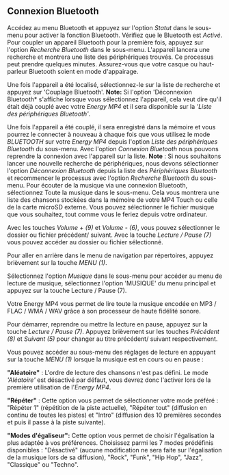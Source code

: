 ## Connexion Bluetooth

Accédez au menu Bluetooth et appuyez sur l'option *Statut* dans le sous-menu pour activer la fonction Bluetooth. Vérifiez que le Bluetooth est *Activé*.
Pour coupler un appareil Bluetooth pour la première fois, appuyez sur l'option *Recherche Bluetooth* dans le sous-menu. L'appareil lancera une recherche et montrera une liste des périphériques trouvés. Ce processus peut prendre quelques minutes. Assurez-vous que votre casque ou haut-parleur Bluetooth soient en mode d'appairage.

Une fois l'appareil a été localisé, sélectionnez-le sur la liste de recherche et appuyez sur 'Couplage Bluetooth'. 
**Note:** Si l'option 'Déconnexion Bluetooth* s'affiche lorsque vous sélectionnez l'appareil, cela veut dire qu'il était déjà couplé avec votre *Energy MP4* et il sera disponible sur la *'Liste des périphériques Bluetooth'*.

Une fois l'appareil a été couplé, il sera enregistré dans la mémoire et vous pourrez le connecter à nouveau à chaque fois que vous utilisez le mode *BLUETOOTH* sur votre *Energy MP4* depuis l'option *Liste des périphériques Bluetooth* du sous-menu. Avec l'option *Connexion Bluetooth* nous pouvons reprendre la connexion avec l'appareil sur la liste. 
**Note** : Si nous souhaitons lancer une nouvelle recherche de périphériques, nous devons sélectionner l'option *Déconnexion Bluetooth* depuis la liste des *Périphériques Bluetooth* et recommencer le processus avec l'option *Recherche Bluetooth* du sous-menu.
Pour écouter de la musique via une connexion Bluetooth, sélectionnez Toute la musique dans le sous-menu. Cela vous montrera une liste des chansons stockées dans la mémoire de votre MP4 Touch ou celle de la carte microSD externe. Vous pouvez sélectionner le fichier musique que vous souhaitez, tout comme vous le feriez depuis votre ordinateur.

Avec les touches *Volume + (9)* et *Volume - (6)*, vous pouvez sélectionner le dossier ou fichier précédent/ suivant. Avec la touche *Lecture / Pause (7)* vous pouvez accéder au dossier ou fichier sélectionné.

Pour aller en arrière dans le menu de navigation par répertoires, appuyez brièvement sur la touche *MENU (1)*.

Sélectionnez l'option *Musique* dans le sous-menu pour accéder au menu de lecture de musique, sélectionnez l'option 'MUSIQUE' du menu principal et appuyez sur la touche Lecture / Pause (7).

Votre Energy MP4 vous permet de lire toute la musique encodée en MP3 / FLAC / WMA / WAV grâce à son processeur de haute fidélité sonore. 

Pour démarrer, reprendre ou mettre la lecture en pause, appuyez sur la touche *Lecture / Pause (7)*. Appuyez brièvement sur les touches *Précédent (8)* et *Suivant (5)* pour changer au titre précédent/ suivant respectivement.

Vous pouvez accéder au sous-menu des réglages de lecture en appuyant sur la touche *MENU (1)* lorsque la musique est en cours ou en pause :

**"Aléatoire"** : 
L'ordre de lecture des chansons n'est pas défini. Le mode *'Aléatoire'* est désactivé par défaut, vous devrez donc l'activer lors de la première utilisation de l'*Energy MP4*.

**"Répéter"** : 
Cette option vous permet de sélectionner votre mode préféré : "Répéter 1" (répétition de la piste actuelle), "Répéter tout" (diffusion en continu de toutes les pistes) et "Intro" (diffusion des 10 premières secondes et puis il passe à la piste suivante).

**"Modes d'égaliseur":**
Cette option vous permet de choisir l'égalisation la plus adaptée à vos préférences. Choisissez parmi les 7 modes prédéfinis disponibles : "Désactivé" (aucune modification ne sera faite sur l'égalisation de la musique lors de sa diffusion), "Rock", "Funk", "Hip Hop", "Jazz", "Classique" ou "Techno".
